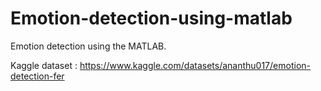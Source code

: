 # Emotion-detection-using-matlab
Emotion detection using the MATLAB.

Kaggle dataset : https://www.kaggle.com/datasets/ananthu017/emotion-detection-fer
